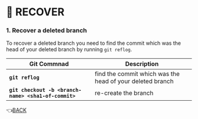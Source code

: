 # :pray: RECOVER


### 1. Recover a deleted branch

To recover a deleted branch you need to find the commit which was the head of your deleted branch by running `git reflog`.

Git Commnad 	            						| Description
--------------------------------------------------- | ---------------
**`git reflog`**									| find the commit which was the head of your deleted branch
**`git checkout -b <branch-name> <sha1-of-commit>`** | re-create the branch


:point_left:[BACK](README.md)